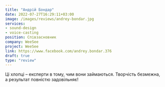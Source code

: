 ```yaml
---
title: "Андрій Бондар"
date: 2022-07-27T16:29:11+03:00
image: /images/reviews/andrey-bondar.jpg
services:
- sound-design
- voice-casting
position: Співзасновник
company: WeeSee
project: WeeSee
link: https://www.facebook.com/andrey.bondar.376
draft: true
type: "review"
---
```


Ці хлопці – експерти в тому, чим вони займаються. Творчість безмежна, а результат повністю задовільняє!